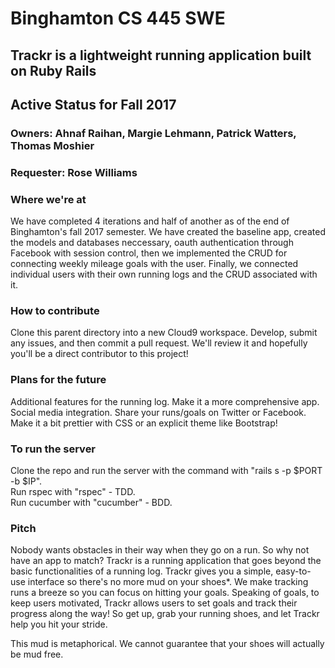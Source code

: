 # Binghamton CS 445 SWE 

## Trackr is a lightweight running application built on Ruby Rails
## Active Status for Fall 2017

### Owners: Ahnaf Raihan, Margie Lehmann, Patrick Watters, Thomas Moshier
### Requester: Rose Williams

### Where we're at
We have completed 4 iterations and half of another as of the end of Binghamton's fall 2017 semester. We have created the baseline app, created the models and databases neccessary, oauth authentication through Facebook with session control, then we implemented the CRUD for connecting weekly mileage goals with the user. Finally, we connected individual users with their own running logs and the CRUD associated with it. 

### How to contribute
Clone this parent directory into a new Cloud9 workspace. Develop, submit any issues, and then commit a pull request. We'll review it and hopefully you'll be a direct contributor to this project!

### Plans for the future
Additional features for the running log. Make it a more comprehensive app. <br /> Social media integration. Share your runs/goals on Twitter or Facebook. <br /> Make it a bit prettier with CSS or an explicit theme like Bootstrap!

### To run the server
Clone the repo and run the server with the command with "rails s -p $PORT -b $IP". <br />
Run rspec with "rspec" - TDD. <br />
Run cucumber with "cucumber" - BDD.

### Pitch
Nobody wants obstacles in their way when they go on a run. So why not have an app to match?
Trackr is a running application that goes beyond the basic functionalities of a running log. 
Trackr gives you a simple, easy-to-use interface so there's no more mud on your shoes*. 
We make tracking runs a breeze so you can focus on hitting your goals. 
Speaking of goals, to keep users motivated, Trackr allows users to set goals and track their progress along the way! 
So get up, grab your running shoes, and let Trackr help you hit your stride.

This mud is metaphorical. We cannot guarantee that your shoes will actually be mud free.
